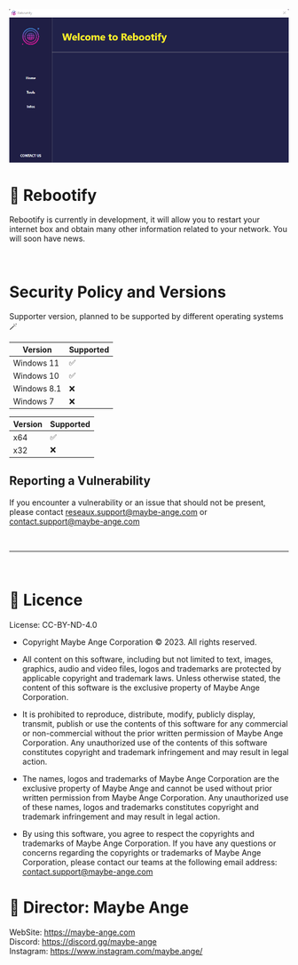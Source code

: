 <img src="https://github.com/MaybeAnge/Images/blob/main/Rebootify.png" alt="Rebootify-Maybe-Ange" title="Rebootify Maybe Ange">

<br>

# 🥇 Rebootify

Rebootify is currently in development, it will allow you to restart your internet box and obtain many other information related to your network.
You will soon have news.

<br>

# Security Policy and Versions

Supporter version, planned to be supported by different operating systems 🪄

| Version | Supported          |
| ------- | ------------------ |
| Windows 11   | :white_check_mark: |
| Windows 10   | :white_check_mark: |
| Windows 8.1   | :x: |
| Windows 7   | :x: |

| Version | Supported          |
| ------- | ------------------ |
| x64   | :white_check_mark: |
| x32   | :x: |

## Reporting a Vulnerability

If you encounter a vulnerability or an issue that should not be present, please contact reseaux.support@maybe-ange.com or contact.support@maybe-ange.com

<br><hr><br>

# 🧵 Licence

License: CC-BY-ND-4.0

*   Copyright Maybe Ange Corporation © 2023. All rights reserved.

*   All content on this software, including but not limited to text, images, graphics, audio and video files,
    logos and trademarks are protected by applicable copyright and trademark laws.
    Unless otherwise stated, the content of this software is the exclusive property of Maybe Ange Corporation.

*   It is prohibited to reproduce, distribute, modify, publicly display, transmit, publish or use the contents of this software for any
    commercial or non-commercial without the prior written permission of Maybe Ange Corporation. Any unauthorized use of the contents of this
    software constitutes copyright and trademark infringement and may result in legal action.

*   The names, logos and trademarks of Maybe Ange Corporation are the exclusive property of Maybe Ange and cannot be
    used without prior written permission from Maybe Ange Corporation. Any unauthorized use of these names, logos and trademarks
    constitutes copyright and trademark infringement and may result in legal action.

*   By using this software, you agree to respect the copyrights and trademarks of Maybe Ange Corporation.
    If you have any questions or concerns regarding the copyrights or trademarks of Maybe Ange Corporation,
    please contact our teams at the following email address: contact.support@maybe-ange.com
     
# 👑 Director: Maybe Ange

WebSite: https://maybe-ange.com <br>
Discord: https://discord.gg/maybe-ange <br>
Instagram: https://www.instagram.com/maybe.ange/
